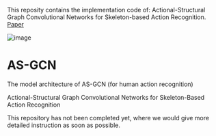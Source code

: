 This reposity contains the implementation code of:
Actional-Structural Graph Convolutional Networks for Skeleton-based Action Recognition. [Paper](https://arxiv.org/pdf/1904.12659.pdf)

![image](https://github.com/limaosen0/AS-GCN/blob/master/img/pipeline.png)

# AS-GCN
The model architecture of AS-GCN (for human action recognition)

Actional-Structural Graph Convolutional Networks for Skeleton-Based Action Recognition

This repository has not been completed yet, where we would give more detailed instruction as soon as possible.
